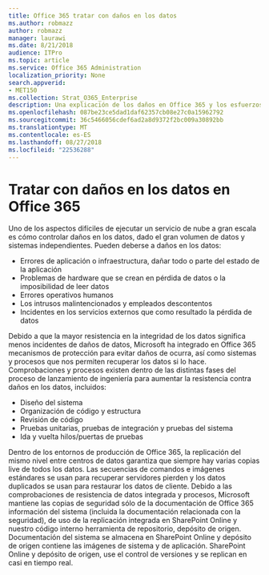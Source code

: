 ```yaml
---
title: Office 365 tratar con daños en los datos
ms.author: robmazz
author: robmazz
manager: laurawi
ms.date: 8/21/2018
audience: ITPro
ms.topic: article
ms.service: Office 365 Administration
localization_priority: None
search.appverid:
- MET150
ms.collection: Strat_O365_Enterprise
description: Una explicación de los daños en Office 365 y los esfuerzos de Microsoft de prevención y recuperación de datos.
ms.openlocfilehash: 087be23ce5dad1daf62357cb08e27c0a15962792
ms.sourcegitcommit: 36c5466056cdef6ad2a8d9372f2bc009a30892bb
ms.translationtype: MT
ms.contentlocale: es-ES
ms.lasthandoff: 08/27/2018
ms.locfileid: "22536288"
---
```

# <a name="dealing-with-data-corruption-in-office-365"></a>Tratar con daños en los datos en Office 365

Uno de los aspectos difíciles de ejecutar un servicio de nube a gran escala es cómo controlar daños en los datos, dado el gran volumen de datos y sistemas independientes. Pueden deberse a daños en los datos:
- Errores de aplicación o infraestructura, dañar todo o parte del estado de la aplicación 
- Problemas de hardware que se crean en pérdida de datos o la imposibilidad de leer datos 
- Errores operativos humanos 
- Los intrusos malintencionados y empleados descontentos 
- Incidentes en los servicios externos que como resultado la pérdida de datos 

Debido a que la mayor resistencia en la integridad de los datos significa menos incidentes de daños de datos, Microsoft ha integrado en Office 365 mecanismos de protección para evitar daños de ocurra, así como sistemas y procesos que nos permiten recuperar los datos si lo hace. Comprobaciones y procesos existen dentro de las distintas fases del proceso de lanzamiento de ingeniería para aumentar la resistencia contra daños en los datos, incluidos:
- Diseño del sistema
- Organización de código y estructura 
- Revisión de código 
- Pruebas unitarias, pruebas de integración y pruebas del sistema
- Ida y vuelta hilos/puertas de pruebas 

Dentro de los entornos de producción de Office 365, la replicación del mismo nivel entre centros de datos garantiza que siempre hay varias copias live de todos los datos. Las secuencias de comandos e imágenes estándares se usan para recuperar servidores pierden y los datos duplicados se usan para restaurar los datos de cliente. Debido a las comprobaciones de resistencia de datos integrada y procesos, Microsoft mantiene las copias de seguridad sólo de la documentación de Office 365 información del sistema (incluida la documentación relacionada con la seguridad), de uso de la replicación integrada en SharePoint Online y nuestro código interno herramienta de repositorio, depósito de origen. Documentación del sistema se almacena en SharePoint Online y depósito de origen contiene las imágenes de sistema y de aplicación. SharePoint Online y depósito de origen, use el control de versiones y se replican en casi en tiempo real. 